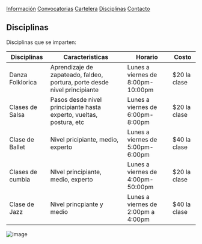 [Información](Informacion.md) [Convocatorias](Convocatorias.md) [Cartelera](Cartelera.md) [Disciplinas](Disciplinas.msd) [Contacto](Contacto.md)

## Disciplinas

Disciplinas que se imparten:

|Disciplinas| Caracteristicas| Horario | Costo|
|-------------|------------|----------|-------|
|Danza Folklorica| Aprendizaje de zapateado, faldeo, portura, porte desde nivel principiante| Lunes a viernes de 8:00pm-10:00pm| $20 la clase|
|Clases de Salsa| Pasos desde nivel principiante hasta experto, vueltas, postura, etc| Lunes a viernes de 6:00pm-8:00pm| $20 la clase|
|Clase de Ballet| Nivel pricipiante, medio, experto| Lunes a viernes de 5:00pm-6:00pm| $40 la clase|
|Clases de cumbia| NIvel principiante, medio, experto| Lunes a viernes de 4:00pm-50:00pm| $20 la clase|
|Clase de Jazz| Nivel princpiante y medio| Lunes a viernes de 2:00pm a 4:00pm| $40 la clase|

![image](https://user-images.githubusercontent.com/99769832/157767526-a3517b02-9229-4ed3-9c6e-5c1013e57607.png)

